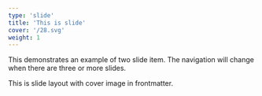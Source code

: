 ```yaml
---
type: 'slide'
title: 'This is slide'
cover: '/28.svg'
weight: 1
---
```


This demonstrates an example of two slide item. The navigation will change when there are three or more slides.

This is slide layout with cover image in frontmatter.